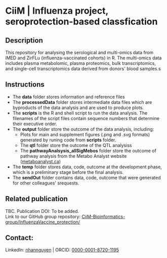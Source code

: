 # CiiM | Influenza project, seroprotection-based classfication

## Description
This repository for analysing the serological and multi-omics data from iMED and ZirFLu (influenza-vaccinated cohorts) in R. The multi-omics data includes plasma metabolomic, plasma proteomics, bulk transcriptomics, and single-cell transcriptomics data derived from donors' blood samples.s


## Instructions
- The **data** folder stores information and reference files
- The **processedData** folder stores intermediate data files which are byproducts of the data analysis and are used to produce plots.
- The **scripts** is the R and shell script to run the data analysis. The filenames of the script files contain sequence numbers that determine their executive order.
- The **output** folder store the outcome of the data analysis, including:
   - Plots for main and supplement figures (.png and .svg formats) generated by runing code from **scripts** folder.
   - The **qtl** folder store the outcome of the QTL analysiss
   - The **pathwayAnalsysis_allSigMebos** folder store the outcome of pathway analysis from the Metabo Analyst website ([metaboanalyst.ca](https://www.metaboanalyst.ca))
- The **temp** folder stores data, code, outcome at the development phase, which is a preliminary stage before the final analysis.
- The **sendOut** folder contains data, code, outcome that were generated for other colleagues' srequests.

## Related publication
TBC. Publication DOI: To be added.\
Link to our GitHub group repository: [CiiM-Bioinformatics-group/InfluenzaVaccine_protection/](https://github.com/CiiM-Bioinformatics-group/InfluenzaVaccine_protection/)

## Contact:
LinkedIn:	[nhannguyen](https://www.linkedin.com/in/nhannguyen1412) | ORCID: [0000-0001-8720-1195](https://orcid.org/0000-0001-8720-1195)
